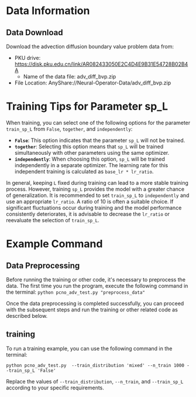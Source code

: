 # Data Information
## Data Download
Download the advection diffusion boundary value problem data from:
- PKU drive: https://disk.pku.edu.cn/link/AR082433050E2C4D4E9B31E54728B02B4A
  - Name of the data file: adv_diff_bvp.zip
- File Location: AnyShare://Neural-Operator-Data/adv_diff_bvp.zip



# Training Tips for Parameter sp_L
When training, you can select one of the following options for the parameter `train_sp_L` from `False`, `together`, and `independently`:
- **`False`**: This option indicates that the parameter `sp_L` will not be trained.
- **`together`**: Selecting this option means that `sp_L` will be trained simultaneously with other parameters using the same optimizer.
- **`independently`**: When choosing this option, `sp_L` will be trained independently in a separate optimizer. The learning rate for this independent training is calculated as `base_lr * lr_ratio`.

In general, keeping `L` fixed during training can lead to a more stable training process. However, training `sp_L` provides the model with a greater chance of generalization. It is recommended to set `train_sp_L` to `independently` and use an appropriate `lr_ratio`. A ratio of 10 is often a suitable choice. If significant fluctuations occur during training and the model performance consistently deteriorates, it is advisable to decrease the `lr_ratio` or reevaluate the selection of `train_sp_L`.


# Example Command

## Data Preprocessing
Before running the training or other code, it's necessary to preprocess the data. The first time you run the program, execute the following command in the terminal:
`python pcno_adv_test.py "preprocess_data"`

Once the data preprocessing is completed successfully, you can proceed with the subsequent steps and run the training or other related code as described below.

## training
To run a training example, you can use the following command in the terminal:

`python pcno_adv_test.py  --train_distribution 'mixed' --n_train 1000 --train_sp_L 'False'`

Replace the values of `--train_distribution`, `--n_train`, and `--train_sp_L` according to your specific requirements.